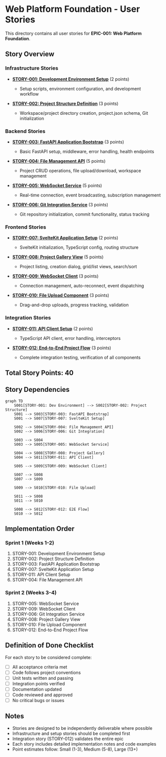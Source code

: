 # Web Platform Foundation - User Stories

This directory contains all user stories for **EPIC-001: Web Platform Foundation**.

## Story Overview

### Infrastructure Stories
- **[STORY-001: Development Environment Setup](./STORY-001-development-environment-setup.md)** (2 points)
  - Setup scripts, environment configuration, and development workflow

- **[STORY-002: Project Structure Definition](./STORY-002-project-structure-definition.md)** (3 points)
  - Workspace/project directory creation, project.json schema, Git initialization

### Backend Stories
- **[STORY-003: FastAPI Application Bootstrap](./STORY-003-fastapi-application-bootstrap.md)** (3 points)
  - Basic FastAPI setup, middleware, error handling, health endpoints

- **[STORY-004: File Management API](./STORY-004-file-management-api.md)** (5 points)
  - Project CRUD operations, file upload/download, workspace management

- **[STORY-005: WebSocket Service](./STORY-005-websocket-service.md)** (5 points)
  - Real-time connection, event broadcasting, subscription management

- **[STORY-006: Git Integration Service](./STORY-006-git-integration-service.md)** (3 points)
  - Git repository initialization, commit functionality, status tracking

### Frontend Stories
- **[STORY-007: SvelteKit Application Setup](./STORY-007-sveltekit-application-setup.md)** (2 points)
  - SvelteKit initialization, TypeScript config, routing structure

- **[STORY-008: Project Gallery View](./STORY-008-project-gallery-view.md)** (5 points)
  - Project listing, creation dialog, grid/list views, search/sort

- **[STORY-009: WebSocket Client](./STORY-009-websocket-client.md)** (3 points)
  - Connection management, auto-reconnect, event dispatching

- **[STORY-010: File Upload Component](./STORY-010-file-upload-component.md)** (3 points)
  - Drag-and-drop uploads, progress tracking, validation

### Integration Stories
- **[STORY-011: API Client Setup](./STORY-011-api-client-setup.md)** (2 points)
  - TypeScript API client, error handling, interceptors

- **[STORY-012: End-to-End Project Flow](./STORY-012-end-to-end-project-flow.md)** (3 points)
  - Complete integration testing, verification of all components

## Total Story Points: 40

## Story Dependencies

```mermaid
graph TD
    S001[STORY-001: Dev Environment] --> S002[STORY-002: Project Structure]
    S001 --> S003[STORY-003: FastAPI Bootstrap]
    S001 --> S007[STORY-007: SvelteKit Setup]
    
    S002 --> S004[STORY-004: File Management API]
    S002 --> S006[STORY-006: Git Integration]
    
    S003 --> S004
    S003 --> S005[STORY-005: WebSocket Service]
    
    S004 --> S008[STORY-008: Project Gallery]
    S004 --> S011[STORY-011: API Client]
    
    S005 --> S009[STORY-009: WebSocket Client]
    
    S007 --> S008
    S007 --> S009
    
    S009 --> S010[STORY-010: File Upload]
    
    S011 --> S008
    S011 --> S010
    
    S008 --> S012[STORY-012: E2E Flow]
    S010 --> S012
```

## Implementation Order

### Sprint 1 (Weeks 1-2)
1. STORY-001: Development Environment Setup
2. STORY-002: Project Structure Definition  
3. STORY-003: FastAPI Application Bootstrap
4. STORY-007: SvelteKit Application Setup
5. STORY-011: API Client Setup
6. STORY-004: File Management API

### Sprint 2 (Weeks 3-4)
1. STORY-005: WebSocket Service
2. STORY-009: WebSocket Client
3. STORY-006: Git Integration Service
4. STORY-008: Project Gallery View
5. STORY-010: File Upload Component
6. STORY-012: End-to-End Project Flow

## Definition of Done Checklist

For each story to be considered complete:
- [ ] All acceptance criteria met
- [ ] Code follows project conventions
- [ ] Unit tests written and passing
- [ ] Integration points verified
- [ ] Documentation updated
- [ ] Code reviewed and approved
- [ ] No critical bugs or issues

## Notes

- Stories are designed to be independently deliverable where possible
- Infrastructure and setup stories should be completed first
- Integration story (STORY-012) validates the entire epic
- Each story includes detailed implementation notes and code examples
- Point estimates follow: Small (1-3), Medium (5-8), Large (13+)